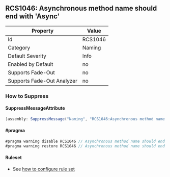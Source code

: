 ## RCS1046: Asynchronous method name should end with 'Async'

Property | Value
--- | --- 
Id | RCS1046
Category | Naming
Default Severity | Info
Enabled by Default | no
Supports Fade-Out | no
Supports Fade-Out Analyzer | no

### How to Suppress

#### SuppressMessageAttribute

```csharp
[assembly: SuppressMessage("Naming", "RCS1046:Asynchronous method name should end with 'Async'.", Justification = "<Pending>")]
```

#### \#pragma

```csharp
#pragma warning disable RCS1046 // Asynchronous method name should end with 'Async'.
#pragma warning restore RCS1046 // Asynchronous method name should end with 'Async'.
```

#### Ruleset

* See [how to configure rule set](../HowToConfigureAnalyzers.md)

